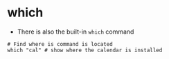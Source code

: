 # which

- There is also the built-in `which` command

```shell
# Find where is command is located
which "cal" # show where the calendar is installed
```

